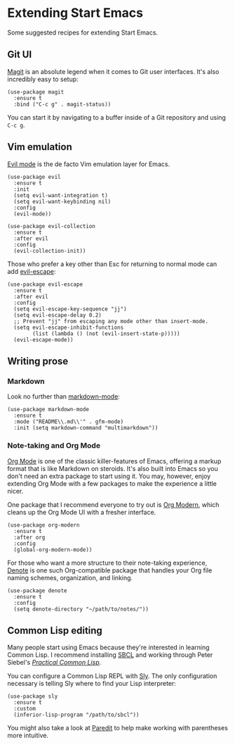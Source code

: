 # Extending Start Emacs

Some suggested recipes for extending Start Emacs.

## Git UI

[Magit](https://magit.vc/) is an absolute legend when it comes to Git
user interfaces. It's also incredibly easy to setup:

```elisp
(use-package magit
  :ensure t
  :bind ("C-c g" . magit-status))
```

You can start it by navigating to a buffer inside of a Git repository
and using `C-c g`.

## Vim emulation

[Evil mode](https://github.com/emacs-evil/evil) is the de facto Vim
emulation layer for Emacs.

```elisp
(use-package evil
  :ensure t
  :init
  (setq evil-want-integration t)
  (setq evil-want-keybinding nil)
  :config
  (evil-mode))

(use-package evil-collection
  :ensure t
  :after evil
  :config
  (evil-collection-init))
```

Those who prefer a key other than Esc for returning to normal mode can
add [evil-escape](https://github.com/syl20bnr/evil-escape):

```elisp
(use-package evil-escape
  :ensure t
  :after evil
  :config
  (setq evil-escape-key-sequence "jj")
  (setq evil-escape-delay 0.2)
  ;; Prevent "jj" from escaping any mode other than insert-mode.
  (setq evil-escape-inhibit-functions
        (list (lambda () (not (evil-insert-state-p)))))
  (evil-escape-mode))
```

## Writing prose

### Markdown

Look no further than
[markdown-mode](https://jblevins.org/projects/markdown-mode/):

```elisp
(use-package markdown-mode
  :ensure t
  :mode ("README\\.md\\'" . gfm-mode)
  :init (setq markdown-command "multimarkdown"))
```

### Note-taking and Org Mode

[Org Mode](https://orgmode.org/) is one of the classic killer-features
of Emacs, offering a markup format that is like Markdown on
steroids. It's also built into Emacs so you don't need an extra
package to start using it. You may, however, enjoy extending Org Mode
with a few packages to make the experience a little nicer.

One package that I recommend everyone to try out is [Org
Modern](https://github.com/minad/org-modern), which cleans up the Org
Mode UI with a fresher interface.

```elisp
(use-package org-modern
  :ensure t
  :after org
  :config
  (global-org-modern-mode))
```

For those who want a more structure to their note-taking experience,
[Denote](https://protesilaos.com/emacs/denote) is one such
Org-compatible package that handles your Org file naming schemes,
organization, and linking.

```elisp
(use-package denote
  :ensure t
  :config
  (setq denote-directory "~/path/to/notes/"))
```


## Common Lisp editing

Many people start using Emacs because they're interested in learning
Common Lisp. I recommend installing [SBCL](https://www.sbcl.org/) and
working through Peter Siebel's _[Practical Common
Lisp](https://gigamonkeys.com/book/)_.

You can configure a Common Lisp REPL with
[Sly](https://github.com/joaotavora/sly). The only configuration
necessary is telling Sly where to find your Lisp interpreter:

```elisp
(use-package sly
  :ensure t
  :custom
  (inferior-lisp-program "/path/to/sbcl"))
```

You might also take a look at [Paredit](https://paredit.org/) to help
make working with parentheses more intuitive.

